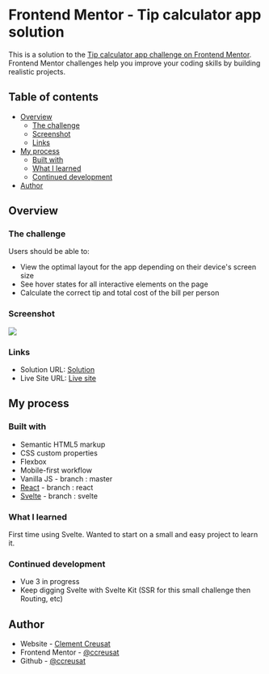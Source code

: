 # Frontend Mentor - Tip calculator app solution

This is a solution to the [Tip calculator app challenge on Frontend Mentor](https://www.frontendmentor.io/challenges/tip-calculator-app-ugJNGbJUX). Frontend Mentor challenges help you improve your coding skills by building realistic projects.

## Table of contents

-   [Overview](#overview)
    -   [The challenge](#the-challenge)
    -   [Screenshot](#screenshot)
    -   [Links](#links)
-   [My process](#my-process)
    -   [Built with](#built-with)
    -   [What I learned](#what-i-learned)
    -   [Continued development](#continued-development)
-   [Author](#author)

## Overview

### The challenge

Users should be able to:

-   View the optimal layout for the app depending on their device's screen size
-   See hover states for all interactive elements on the page
-   Calculate the correct tip and total cost of the bill per person

### Screenshot

![](https://ccreusat-tip-calculator.vercel.app/images/screenshot.png)

### Links

-   Solution URL: [Solution](https://www.frontendmentor.io/solutions/tip-calculator-using-svelte-YZlDRW7WcI)
-   Live Site URL: [Live site](https://ccreusat-tip-calculator.vercel.app/)

## My process

### Built with

-   Semantic HTML5 markup
-   CSS custom properties
-   Flexbox
-   Mobile-first workflow
-   Vanilla JS - branch : master
-   [React](https://reactjs.org/) - branch : react
-   [Svelte](https://svelte.dev/) - branch : svelte

### What I learned

First time using Svelte. Wanted to start on a small and easy project to learn it.

### Continued development

-   Vue 3 in progress
-   Keep digging Svelte with Svelte Kit (SSR for this small challenge then Routing, etc)

## Author

-   Website - [Clement Creusat](https://clement-creusat.vercel.app/)
-   Frontend Mentor - [@ccreusat](https://www.frontendmentor.io/profile/yourusername)
-   Github - [@ccreusat](https://github.com/ccreusat)
